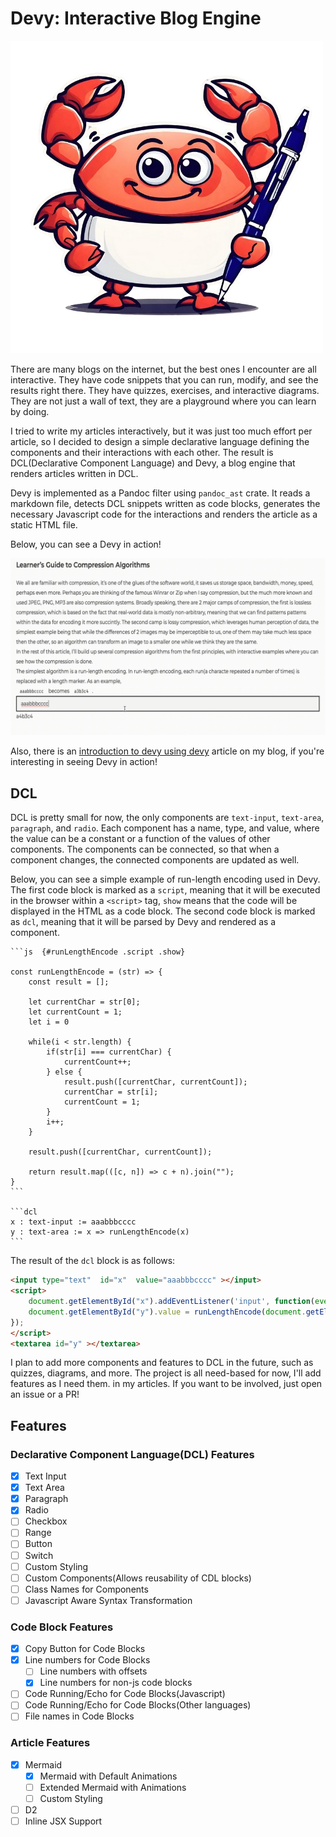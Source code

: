 # Devy: Interactive Blog Engine

![Devy-Logo](devy-logo.png)

There are many blogs on the internet, but the best ones I encounter are all interactive. They have code snippets that you can run, modify, and see the results right there. They have quizzes, exercises, and interactive diagrams. They are not just a wall of text, they are a playground where you can learn by doing.

I tried to write my articles interactively, but it was just too much effort per article, so I decided to design a simple declarative language defining the components and
their interactions with each other. The result is DCL(Declarative Component Language) and Devy, a blog engine that renders articles written in DCL.

Devy is implemented as a Pandoc filter using `pandoc_ast` crate. It reads a markdown file, detects DCL snippets written as code blocks, generates the necessary
Javascript code for the interactions and renders the article as a static HTML file.

Below, you can see a Devy in action!

![Devy-Example](devy-example.gif)

Also, there is an [introduction to devy using devy](https://www.alperenkeles.com/blog/devy) article on my blog, if you're interesting in seeing Devy in action!

## DCL

DCL is pretty small for now, the only components are `text-input`, `text-area`, `paragraph`, and `radio`. Each component has a name, type, and value, where the value can be a constant or a function of the values of other components. The components can be connected, so that when a component changes, the connected components are updated as well.

Below, you can see a simple example of run-length encoding used in Devy. The first code block is marked as a `script`, meaning that it will be executed in the browser within a `<script>` tag, `show` means that the code will be displayed in the HTML as a code block. The second code block is marked as `dcl`, meaning that it will be parsed by Devy and rendered as a component.


````
```js  {#runLengthEncode .script .show}

const runLengthEncode = (str) => {
    const result = [];

    let currentChar = str[0];
    let currentCount = 1;
    let i = 0

    while(i < str.length) {
        if(str[i] === currentChar) {
            currentCount++;
        } else {
            result.push([currentChar, currentCount]);
            currentChar = str[i];
            currentCount = 1;
        }
        i++;
    }

    result.push([currentChar, currentCount]);

    return result.map(([c, n]) => c + n).join("");
}
```

```dcl
x : text-input := aaabbbcccc
y : text-area := x => runLengthEncode(x)
```
````

The result of the `dcl` block is as follows:

```html
<input type="text"  id="x"  value="aaabbbcccc" ></input>
<script>
    document.getElementById("x").addEventListener('input', function(event) {
    document.getElementById("y").value = runLengthEncode(document.getElementById("x").value)
});
</script>
<textarea id="y" ></textarea>
```

I plan to add more components and features to DCL in the future, such as quizzes, diagrams, and more. The project is all need-based for now, I'll add features as I need them.
in my articles. If you want to be involved, just open an issue or a PR!

## Features

### Declarative Component Language(DCL) Features

- [x] Text Input
- [x] Text Area
- [x] Paragraph
- [x] Radio
- [ ] Checkbox
- [ ] Range
- [ ] Button
- [ ] Switch
- [ ] Custom Styling
- [ ] Custom Components(Allows reusability of CDL blocks)
- [ ] Class Names for Components
- [ ] Javascript Aware Syntax Transformation

### Code Block Features

- [x] Copy Button for Code Blocks
- [x] Line numbers for Code Blocks
    - [ ] Line numbers with offsets
    - [x] Line numbers for non-js code blocks
- [ ] Code Running/Echo for Code Blocks(Javascript)
- [ ] Code Running/Echo for Code Blocks(Other languages)
- [ ] File names in Code Blocks

### Article Features

- [x] Mermaid
    - [x] Mermaid with Default Animations
    - [ ] Extended Mermaid with Animations
    - [ ] Custom Styling
- [ ] D2
- [ ] Inline JSX Support
